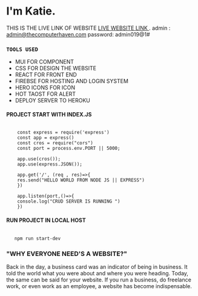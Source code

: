 # I'm Katie.

THIS IS THE LIVE LINK OF WEBSITE [LIVE WEBSITE LINK ](https://thecomputerhaven-d1d1e.web.app/).
admin : admin@thecomputerhaven.com
password: admin019@1#


### `TOOLS USED `

- MUI FOR COMPONENT
- CSS FOR DESIGN THE WEBSITE
- REACT FOR FRONT END
- FIREBSE FOR HOSTING AND LOGIN SYSTEM
- HERO ICONS FOR ICON
- HOT TAOST FOR ALERT
- DEPLOY SERVER TO HEROKU

</code></pre>

#### PROJECT START WITH INDEX.JS

<pre><code> 
    const express = require('express')
    const app = express()
    const cros = require("cors")
    const port = process.env.PORT || 5000;

    app.use(cros());
    app.use(express.JSON());

    app.get('/', (req , res)=>{
    res.send("HELLO WORLD FROM NODE JS || EXPRESS")
    })

    app.listen(port,()=>{
    console.log("CRUD SERVER IS RUNNING ")
    })
</code></pre>

#### RUN PROJECT IN LOCAL HOST

<pre><code> 
   npm run start-dev
</code></pre>

### "WHY EVERYONE NEED'S A WEBSITE?"

Back in the day, a business card was an indicator of being in business. It told the world what you were about and where you were heading.
Today, the same can be said for your website. If you run a business, do freelance work, or even work as an employee, a website has become indispensable.
